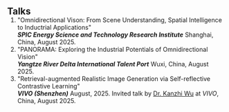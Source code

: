 <h2 id="Invited Talks" style="margin: 2px 0px -15px;">Talks</h2>

<div class="publications">
  <ol class="bibliography">
    <li>
      <span class="title">"Omnidirectional Vison: From Scene Understanding, Spatial Intelligence to Inductrial Applications"</span><br>
      <em><strong>SPIC Energy Science and Technology Research Institute</strong></em> Shanghai, China, August 2025.<br>
    </li>
    <li>
      <span class="title">"PANORAMA: Exploring the Industrial Potentials of Omnidirectional Vision"</span><br>
      <em><strong>Yangtze River Delta International Talent Port</strong></em> Wuxi, China, August 2025.<br>
    </li>
    <li>
      <span class="title">"Retrieval-augmented Realistic Image Generation via Self-reflective Contrastive Learning"</span><br>
      <em><strong>VIVO (Shenzhen)</strong></em> August, 2025. Invited talk by <a href="https://scholar.google.com.hk/citations?user=N0WHQ2wAAAAJ&hl=zh-CN&oi=ao" target="_blank">Dr. Kanzhi Wu</a> at <em>VIVO</em>, China, August  2025.<br>
    </li>
  </ol>
</div>
